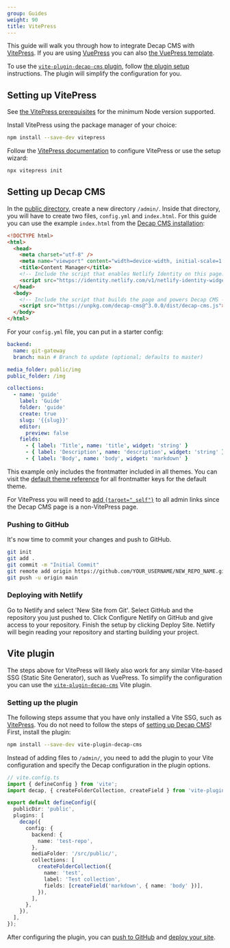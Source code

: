 ```yaml
---
group: Guides
weight: 90
title: VitePress
---
```


This guide will walk you through how to integrate Decap CMS with [VitePress](https://vitepress.dev).
If you are using [VuePress](https://v2.vuepress.vuejs.org) you can also [the VuePress template](https://vuedn.netlify.app/).

To use the [`vite-plugin-decap-cms` plugin](https://vite-plugin-decap-cms.pages.dev), follow [the plugin setup](#vite-plugin) instructions. The plugin will simplify the configuration for you.

## Setting up VitePress

See [the VitePress prerequisites](https://vitepress.dev/guide/getting-started#prerequisites) for the minimum Node version supported.

Install VitePress using the package manager of your choice:

```bash
npm install --save-dev vitepress
```

Follow the [VitePress documentation](https://vitepress.dev/guide/getting-started#installation) to configure VitePress or use the setup wizard:

```bash
npx vitepress init
```

## Setting up Decap CMS

In the [public directory](https://vitepress.dev/guide/asset-handling#the-public-directory), create a new directory `/admin/`. Inside that directory, you will have to create two files, `config.yml` and `index.html`. For this guide you can use the example `index.html` from the [Decap CMS installation](https://decapcms.org/docs/install-decap-cms/):

```html
<!DOCTYPE html>
<html>
  <head>
    <meta charset="utf-8" />
    <meta name="viewport" content="width=device-width, initial-scale=1.0" />
    <title>Content Manager</title>
    <!-- Include the script that enables Netlify Identity on this page. -->
    <script src="https://identity.netlify.com/v1/netlify-identity-widget.js"></script>
  </head>
  <body>
    <!-- Include the script that builds the page and powers Decap CMS -->
    <script src="https://unpkg.com/decap-cms@^3.0.0/dist/decap-cms.js"></script>
  </body>
</html>
```

For your `config.yml` file, you can put in a starter config:

```yml
backend:
  name: git-gateway
  branch: main # Branch to update (optional; defaults to master)

media_folder: public/img
public_folder: /img

collections:
  - name: 'guide'
    label: 'Guide'
    folder: 'guide'
    create: true
    slug: '{{slug}}'
    editor:
      preview: false
    fields:
      - { label: 'Title', name: 'title', widget: 'string' }
      - { label: 'Description', name: 'description', widget: 'string' }
      - { label: 'Body', name: 'body', widget: 'markdown' }
```

This example only includes the frontmatter included in all themes. You can visit the [default theme reference](https://vitepress.dev/reference/frontmatter-config) for all frontmatter keys for the default theme.

For VitePress you will need to [add `{target="_self"}`](https://vitepress.dev/guide/routing#linking-to-non-vitepress-pages) to all admin links since the Decap CMS page is a non-VitePress page.

### Pushing to GitHub

It's now time to commit your changes and push to GitHub.

```bash
git init
git add .
git commit -m "Initial Commit"
git remote add origin https://github.com/YOUR_USERNAME/NEW_REPO_NAME.git
git push -u origin main
```

### Deploying with Netlify

Go to Netlify and select 'New Site from Git'. Select GitHub and the repository you just pushed to. Click Configure Netlify on GitHub and give access to your repository. Finish the setup by clicking Deploy Site. Netlify will begin reading your repository and starting building your project.

## Vite plugin

The steps above for VitePress will likely also work for any similar Vite-based SSG (Static Site Generator), such as VuePress.
To simplify the configuration you can use the [`vite-plugin-decap-cms`](https://vite-plugin-decap-cms.pages.dev) Vite plugin.

### Setting up the plugin

The following steps assume that you have only installed a Vite SSG, such as [VitePress](#setting-up-vitepress). You do not need to follow the steps of [setting up Decap CMS](#setting-up-decap-cms)! First, install the plugin:

```bash
npm install --save-dev vite-plugin-decap-cms
```

Instead of adding files to `/admin/`, you need to add the plugin to your Vite configuration and specify the Decap configuration in the plugin options.

```ts
// vite.config.ts
import { defineConfig } from 'vite';
import decap, { createFolderCollection, createField } from 'vite-plugin-decap-cms';

export default defineConfig({
  publicDir: 'public',
  plugins: [
    decap({
      config: {
        backend: {
          name: 'test-repo',
        },
        mediaFolder: '/src/public/',
        collections: [
          createFolderCollection({
            name: 'test',
            label: 'Test collection',
            fields: [createField('markdown', { name: 'body' })],
          }),
        ],
      },
    }),
  ],
});
```

After configuring the plugin, you can [push to GitHub](#pushing-to-github) and [deploy your site](#deploying-with-netlify).
